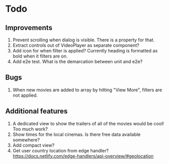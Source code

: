 # Todo

## Improvements

1. Prevent scrolling when dialog is visible. There is a property for that.
1. Extract controls out of VideoPlayer as separate component?
1. Add icon for when filter is applied? Currently heading is formatted as bold when it filters are on.
1. Add e2e test. What is the demarcation between unit and e2e?

## Bugs

1. When new movies are added to array by hitting "View More", filters are not applied.

## Additional features

1. A dedicated view to show the trailers of all of the movies would be cool! Too much work?
1. Show times for the local cinemas. Is there free data available somewhere?
1. Add compact view?
1. Get user country location from edge handler? <https://docs.netlify.com/edge-handlers/api-overview/#geolocation>
